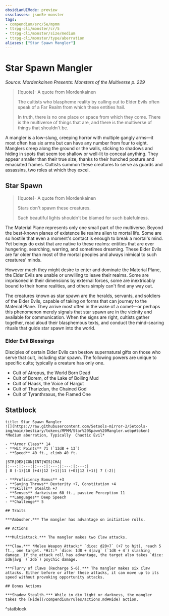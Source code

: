 ```yaml
---
obsidianUIMode: preview
cssclasses: json5e-monster
tags:
- compendium/src/5e/mpmm
- ttrpg-cli/monster/cr/5
- ttrpg-cli/monster/size/medium
- ttrpg-cli/monster/type/aberration
aliases: ["Star Spawn Mangler"]
---
```

# Star Spawn Mangler
*Source: Mordenkainen Presents: Monsters of the Multiverse p. 229*  

> [!quote]- A quote from Mordenkainen  
> 
> The cultists who blaspheme reality by calling out to Elder Evils often speak of a Far Realm from which these entities hail.
> 
> In truth, there is no one place or space from which they come. There is the multiverse of things that are, and there is the multiverse of things that shouldn't be.

A mangler is a low-slung, creeping horror with multiple gangly arms—it most often has six arms but can have any number from four to eight. Manglers creep along the ground or the walls, sticking to shadows and hiding in spots that seem too shallow or well-lit to conceal anything. They appear smaller than their true size, thanks to their hunched posture and emaciated frames. Cultists summon these creatures to serve as guards and assassins, two roles at which they excel.

## Star Spawn

> [!quote]- A quote from Mordenkainen  
> 
> Stars don't spawn these creatures.
> 
> Such beautiful lights shouldn't be blamed for such balefulness.

The Material Plane represents only one small part of the multiverse. Beyond the best-known planes of existence lie realms alien to mortal life. Some are so hostile that even a moment's contact is enough to break a mortal's mind. Yet beings do exist that are native to these realms: entities that are ever hungering, searching, warring, and sometimes dreaming. These Elder Evils are far older than most of the mortal peoples and always inimical to such creatures' minds.

However much they might desire to enter and dominate the Material Plane, the Elder Evils are unable or unwilling to leave their realms. Some are imprisoned in their dimensions by external forces, some are inextricably bound to their home realities, and others simply can't find any way out.

The creatures known as star spawn are the heralds, servants, and soldiers of the Elder Evils, capable of taking on forms that can journey to the Material Plane. They arrive most often in the wake of a comet—or perhaps this phenomenon merely signals that star spawn are in the vicinity and available for communication. When the signs are right, cultists gather together, read aloud their blasphemous texts, and conduct the mind-searing rituals that guide star spawn into the world.

### Elder Evil Blessings

Disciples of certain Elder Evils can bestow supernatural gifts on those who serve that cult, including star spawn. The following powers are unique to specific cults; typically a creature has only one.

- Cult of Atropus, the World Born Dead  
- Cult of Borem, of the Lake of Boiling Mud  
- Cult of Haask, the Voice of Hargut  
- Cult of Tharizdun, the Chained God  
- Cult of Tyranthraxus, the Flamed One  

## Statblock

```ad-statblock
title: Star Spawn Mangler
![](https://raw.githubusercontent.com/5etools-mirror-2/5etools-img/main/bestiary/tokens/MPMM/Star%20Spawn%20Mangler.webp#token)
*Medium aberration, Typically  Chaotic Evil*

- **Armor Class** 14 
- **Hit Points** 71 (`13d8 + 13`)
- **Speed** 40 ft., climb 40 ft.

|STR|DEX|CON|INT|WIS|CHA|
|:---:|:---:|:---:|:---:|:---:|:---:|
| 8 (-1)|18 (+4)|12 (+1)|11 (+0)|12 (+1)| 7 (-2)|

- **Proficiency Bonus** +3
- **Saving Throws** Dexterity +7, Constitution +4
- **Skills** Stealth +7
- **Senses** darkvision 60 ft., passive Perception 11
- **Languages** Deep Speech
- **Challenge** 5

## Traits

***Ambusher.*** The mangler has advantage on initiative rolls.

## Actions

***Multiattack.*** The mangler makes two Claw attacks.

***Claw.*** *Melee Weapon Attack:* `dice: d20+7` (+7 to hit), reach 5 ft., one target. *Hit:* `dice: 1d8 + 4|avg` (`1d8 + 4`) slashing damage. If the attack roll has advantage, the target also takes `dice: 2d6|avg` (`2d6`) psychic damage.

***Flurry of Claws (Recharge 5-6).*** The mangler makes six Claw attacks. Either before or after these attacks, it can move up to its speed without provoking opportunity attacks.

## Bonus Actions

***Shadow Stealth.*** While in dim light or darkness, the mangler takes the [Hide](/compendium/rules/actions.md#Hide) action.
```
^statblock